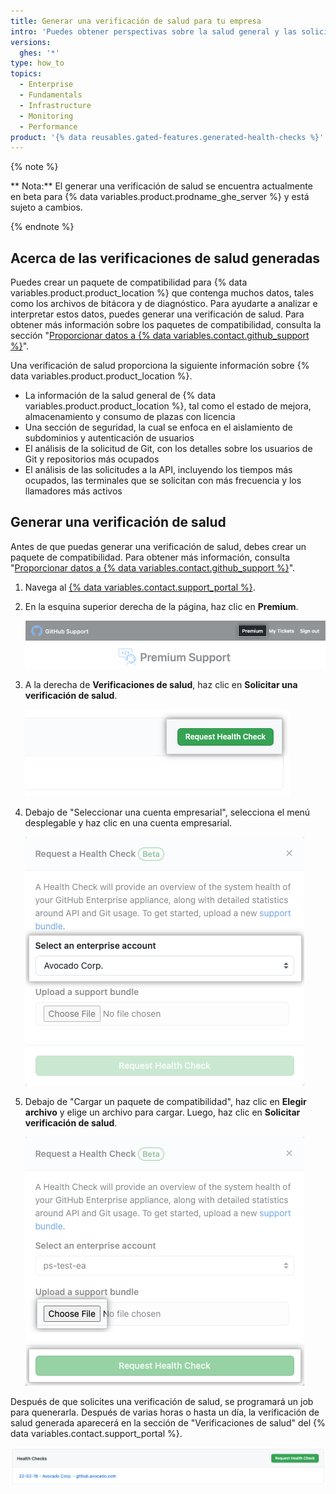 ```yaml
---
title: Generar una verificación de salud para tu empresa
intro: 'Puedes obtener perspectivas sobre la salud general y las solicitudes de {% data variables.product.product_location %} a la API y de Git si generas una verificación de salud.'
versions:
  ghes: '*'
type: how_to
topics:
  - Enterprise
  - Fundamentals
  - Infrastructure
  - Monitoring
  - Performance
product: '{% data reusables.gated-features.generated-health-checks %}'
---
```


{% note %}

** Nota:** El generar una verificación de salud se encuentra actualmente en beta para {% data variables.product.prodname_ghe_server %} y está sujeto a cambios.

{% endnote %}

## Acerca de las verificaciones de salud generadas

Puedes crear un paquete de compatibilidad para {% data variables.product.product_location %} que contenga muchos datos, tales como los archivos de bitácora y de diagnóstico. Para ayudarte a analizar e interpretar estos datos, puedes generar una verificación de salud. Para obtener más información sobre los paquetes de compatibilidad, consulta la sección "[Proporcionar datos a {% data variables.contact.github_support %}](/support/contacting-github-support/providing-data-to-github-support#creating-and-sharing-support-bundles)".

Una verificación de salud proporciona la siguiente información sobre {% data variables.product.product_location %}.
- La información de la salud general de {% data variables.product.product_location %}, tal como el estado de mejora, almacenamiento y consumo de plazas con licencia
- Una sección de seguridad, la cual se enfoca en el aislamiento de subdominios y autenticación de usuarios
- El análisis de la solicitud de Git, con los detalles sobre los usuarios de Git y repositorios más ocupados
- El análisis de las solicitudes a la API, incluyendo los tiempos más ocupados, las terminales que se solicitan con más frecuencia y los llamadores más activos

## Generar una verificación de salud

Antes de que puedas generar una verificación de salud, debes crear un paquete de compatibilidad. Para obtener más información, consulta "[Proporcionar datos a {% data variables.contact.github_support %}](/support/contacting-github-support/providing-data-to-github-support#creating-and-sharing-support-bundles)".

1. Navega al [{% data variables.contact.support_portal %}](https://support.github.com/).
2. En la esquina superior derecha de la página, haz clic en **Premium**.

   ![Captura de pantalla del enlace "Premium" en el encabezado del portal de Soporte de GitHub.](/assets/images/enterprise/support/support-portal-header-premium.png)

3. A la derecha de **Verificaciones de salud**, haz clic en **Solicitar una verificación de salud**.

   ![Captura de pantalla del botón "Solicitar verificación de salud".](/assets/images/enterprise/support/support-portal-request-health-check.png)

4. Debajo de "Seleccionar una cuenta empresarial", selecciona el menú desplegable y haz clic en una cuenta empresarial.

   ![Captura de pantalla del menú desplegable "cuenta empresarial".](/assets/images/enterprise/support/health-check-dialog-ea.png)

5. Debajo de "Cargar un paquete de compatibilidad", haz clic en **Elegir archivo** y elige un archivo para cargar. Luego, haz clic en **Solicitar verificación de salud**.

   ![Captura de pantalla de los botones "Elegir archivo" y "Solicitar verificación de salud".](/assets/images/enterprise/support/health-check-dialog-choose-file.png)


Después de que solicites una verificación de salud, se programará un job para quenerarla. Después de varias horas o hasta un día, la verificación de salud generada aparecerá en la sección de "Verificaciones de salud" del {% data variables.contact.support_portal %}.

![Captura de pantalla de la sección de verificaciones de salud del {% data variables.contact.support_portal %}.](/assets/images/enterprise/support/support-portal-health-checks-section.png)
